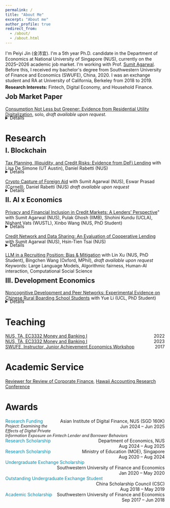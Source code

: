 ```yaml
---
permalink: /
title: "About Me"
excerpt: "About me"
author_profile: true
redirect_from: 
  - /about/
  - /about.html
---
```

I'm Peiyi Jin (金沛宜). I'm a 5th year Ph.D. candidate in the Department of Economics at National University of Singapore (NUS), currently on the 2025–2026 academic job market. I'm working with Prof. [Sumit Agarwal](https://www.ushakrisna.com/). Before this, I received my bachelor's degree from Southwestern University of Finance and Economics (SWUFE), China, 2020. I was an exchange student and RA at University of California, Berkeley from 2018 to 2019.

<div style="margin-top:-10px;"></div>

**Research Interests:** Fintech, Digital Economy, and Household Finance.

<div style="margin-top:-20px;"></div>

Job Market Paper
------
[Consumption Not Less but Greener: Evidence from Residential Utility Digitalization](#), solo, *draft available upon request.*
<div style="margin-top:-20px;"></div>
<details>
<p><strong>Abstract:</strong>  

This paper examines how real-time information feedback affects household consumption when price incentives are absent. Using a quasi-experimental rollout of digital devices providing real-time electricity data and remote shut-off via mobile apps, we find that treated households significantly reduce electricity use. Beyond energy savings, we observe broader spillovers: households shift diets from carbon-intensive to healthier food, substitute digital for paper use, and cut taxi rides. Our results contribute to the literature on behavioral nudges by showing that real-time digital feedback, unlike traditional static signals, can meaningfully influence consumption and promote greener lifestyles in the medium term.</p>

</details>

<div style="margin-top:30px;"></div>

Research
======
<div style="margin-top:-20px;"></div>

I. Blockchain
------
[Tax Planning, Illiquidity, and Credit Risks: Evidence from DeFi Lending](https://papers.ssrn.com/sol3/papers.cfm?abstract_id=4764605) with Lisa De Simone (UT Austin), Daniel Rabetti (NUS)

<div style="margin-top:-20px;"></div>

<details>
<p><strong>Abstract:</strong>  
 This study examines the link between tax-planning-induced illiquidity and credit risks in lending markets. Exploiting an exogenous tax shock imposed on cryptocurrency gains and millions of transactions in Decentralized Finance (DeFi) lending, we document that tax-motivated borrowing strategies to defer capital gains taxes significantly reduce market liquidity. This effect is pronounced among individuals borrowing in stablecoins (a way to monetize returns), those with higher loan-to-value ratios (more risk-averse towards new regulations and typically with larger taxable gains), those with high returns in the underlying asset (representing larger taxable gains), and those holding locked-in assets for over a year (i.e., converting high short-term to lower long-term capital gains tax rates). Using instrumental variable analysis, we provide a plausibly causal relation between tax-planning-induced illiquidity and increased credit risks. A standard deviation increase in tax-induced illiquidity leads to a more than twofold increase in the value of defaulted loans. Our results remain robust across a battery of checks, including analyses of subsamples of highly tax-sensitive borrowers, and align with well-documented tax awareness periods. Overall, our insights are relevant to market participants, assist in estimating revenue losses for tax authorities, and inform emerging policies on the tax treatment of digital assets. </p>

<p><strong>Selected conferences and talks:</strong>  
International Monetary Fund (IMF) Workshop on Digital Money and Taxation (2025); Hawai‘i Accounting Research Conference (HARC, 2025); Tokenomics Conference (2024); Workshop on the Economics of Technology and Decentralization at Waseda University; National University of Singapore; Cornell–Tsinghua Summer Finance Institute; IESE Barcelona Tax Conference; IC3 Blockchain Camp at Cornell Tech; Finance and Accounting Annual Research Symposium; Research Symposium on Finance and Economics; Bank of Finland; European Systemic Risk Board; Conference on AI and Systemic Risk Analytics; Swiss National Bank Conference on Cryptoassets and Financial Innovation; Eurasia Conference; Hong Kong University Summer Conference; Bank of Japan; FeAT International Conference on Artificial Intelligence; Tsinghua University (SEM and PBC, 2024); Singapore FinTech Festival; 14th Financial Markets and Corporate Governance Conference; AI Global Finance Research Conference (Ho Chi Minh City, 2023).</p>
</details>

[Crypto Capture of Foreign Aid](#) with Sumit Agarwal (NUS), Eswar Prasad (Cornell), Daniel Rabetti (NUS) *draft available upon request*

<div style="margin-top:-20px;"></div>

<details>
<p><strong>Abstract:</strong>  
This paper investigates whether cryptocurrencies have become a new conduit for laundering diverted foreign aid. Using World Bank disbursement data from 2018 to 2024, linked with forensically tagged on-chain Bitcoin transactions and off-chain exchange activity, we document systematic surges in crypto transactions for anonymous wallets after disbursements, especially on exchanges located in tax haven jurisdictions. A one-standard-deviation increase in lagged aid is associated with a 0.51 log-point rise in anonymous transactions on tax haven exchanges—approximately a 66% increase—concentrated in newly created wallets and fading within two quarters. Network analysis reveals a real-time laundering pattern: funds flow through regulated platforms, then through mixers and tax haven exchanges, mirroring the classic placement, layering, and integration stages. Off-chain data confirm spikes in transactions on suspect, lightly regulated platforms. To address endogeneity in aid allocation, we use an IV strategy based on historical aid shares interacted with governance quality. Overall, our findings suggest that cryptocurrencies are increasingly used for offshore banking in concealing aid diversion. Our study shows how blockchain forensics can trace hidden financial flows and offers new tools for anti-corruption and crypto regulation.</p>
</details>

<div style="margin-top:-20px;"></div>

II. AI x Economics
------

[Privacy and Financial Inclusion in Credit Markets: A Lenders’ Perspective](https://drive.google.com/file/d/1QY0Ba49V9RbYpTz1cms9vca-3N3dRO-u/view)" with Sumit Agarwal (NUS), Pulak Ghosh (IIMB), Shohini Kundu (UCLA), Nishant Vats (WUSTL), Xinbo Wang (NUS, PhD Student) 
<div style="margin-top:-20px;"></div>
  <details>
  <p><strong>Abstract:</strong>  
  This paper investigates the impact of privacy regulations on financial inclusion by analyzing a Google policy change that barred an Indian FinTech lender from accessing borrowers’ phone contacts. Previously, the lender used contacts as social collateral to reduce defaults. After the policy, application acceptance declined by 25.14%, while loan applications rose by 3.5%. Despite increased demand, default rates remained stable as lenders tightened selection criteria. This shift reduced lender revenues and disproportionately affected low-income, younger, credit-inexperienced, and lower-status borrowers. The findings highlight that privacy regulations, though addressing privacy concerns, can significantly hinder financial inclusion and lender profitability.</p>
  </details>



[Credit Network and Data Sharing: An Evaluation of Cooperative Lending](https://papers.ssrn.com/sol3/papers.cfm?abstract_id=4463473) with Sumit Agarwal (NUS), Hsin-Tien Tsai (NUS)
<div style="margin-top:-20px;"></div>
<details>
<p><strong>Abstract:</strong>  
This paper examines the impact of credit data sharing among competitive banks of different sizes in open banking. Analyzing data from three predecessors of Bank of America, we find that information sharing enhances predictive capabilities and increases market lending profit as the network size grows. The bank sharing loans with varying collateral amounts contributes the most to improved prediction. However, competition leads to disparities in benefits, favoring smaller banks while the largest bank experiences losses in borrowers and profits. Effective bargaining for cooperative sharing is thus emphasized. We explore the Nash equilibrium for optimal outcomes in a competitive lending market.</p>
</details>


[LLM in a Recruiting Position: Bias & Mitigation](#) with Lin Xu (NUS, PhD Student), Bingchen Wang (Oxford, MPhil),  *draft available upon request*  
  Keywords: Large Language Models, Algorithmic fairness, Human-AI interaction, Computational Social Science


<div style="margin-top:-20px;"></div>

III. Development Economics
------
[Noncognitive Development and Peer Networks: Experimental Evidence on Chinese Rural Boarding School Students](https://drive.google.com/drive/folders/1HpEJP17kEhlEo0Ir61jq8qqTzFLHL4Zf) with Yue Li (UCL, PhD Student)
<div style="margin-top:-20px;"></div>
<details>
<p><strong>Abstract:</strong>  
This paper evaluates the effects of audio bedtime stories on non-cognitive skill development among rural boarding school students in China. Using a randomized controlled trial across 63 schools, treated boarding students listened to stories via dormitory speakers, allowing identification of peer effects with untreated day students in the same classroom. Results show significant improvements in treated students, especially those with larger friendship networks, and spillover benefits for untreated peers connected to boarding friends. Early treatment boosts resilience. Employing a Linear-in-Means model, the study provides novel experimental evidence of non-cognitive skill transfer through peer networks, offering a scalable intervention impacting over four million children.</p>

<p><strong>Selected conferences and talks:</strong>  
Royal Economic Society Annual Conference (Birmingham, 2025), Stone Centre Conference on Education and Inequality (London, 2025), Janeway Institute Cambridge PhD Workshop on Economic Networks (Cambridge, 2025), 2025 Young Economists Society Chengdu Forum (Chengdu, 2025), The Society of Labor Economists Annual Meeting (Oregon, 2024), European Association of Young Economists Annual Meeting (Paris, 2024), IFS–UCL–LSE/STICERD Development WiP Seminar (London, 2024), China Economic Association Europe/UK Annual Conference (London, 2024), UCL PhD Seminar (London, 2024), and NUS Applied Economics Student Workshop (Singapore, 2023).</p>
</details>


<div style="margin-top: 20px;"></div>

Teaching
======

<div style="overflow:auto;">
  <a href="https://nusmods.com/modules/EC3332/money-and-banking-i">NUS, TA, EC3332 Money and Banking I</a>
  <span style="float:right;">2022</span>
</div>

<div style="overflow:auto;">
  <a href="https://nusmods.com/modules/EC3332/money-and-banking-i">NUS, TA, EC3332 Money and Banking I</a>
  <span style="float:right;">2023</span>
</div>

<div style="overflow:auto;">
  <a href="https://jausa.ja.org/programs/ja-economics">SWUFE, Instructor, Junior Achievement Economics Workshop</a>
  <span style="float:right;">2017</span>
</div>


<div style="margin-top: 20px;"></div>

Academic Service
======
[Reviewer for Review of Corporate Finance](https://www.nowpublishers.com/rcf), [Hawaii Accounting Research Conference](https://manoa.hawaii.edu/harc/)


Awards
======

<div style="overflow:auto;">
  <span style="color:#008cba;">Research Funding</span>
  <div style="float:right; text-align:right;">
    Asian Institute of Digital Finance, NUS (SGD 160K)<br>
    Jun 2024 – Jun 2025
  </div>
  <br>
  <em style="font-size: 90%;">Project: Examining the Effects of Digital Private Information Exposure on Fintech Lender and Borrower Behaviors</em>
</div>


<div style="overflow:auto;">
  <span style="color:#008cba;">Research Scholarship</span>
  <div style="float:right; text-align:right;">
    Department of Economics, NUS<br>
    Aug 2024 – Aug 2025
  </div>
</div>

<div style="overflow:auto;">
  <span style="color:#008cba;">Research Scholarship</span>
  <div style="float:right; text-align:right;">
    Ministry of Education (MOE), Singapore<br>
    Aug 2020 – Aug 2024
  </div>
</div>

<div style="overflow:auto;">
  <span style="color:#008cba;">Undergraduate Exchange Scholarship</span>
  <div style="float:right; text-align:right;">
    Southwestern University of Finance and Economics<br>
    Jan 2020 – May 2020
  </div>
</div>

<div style="overflow:auto;">
  <span style="color:#008cba;">Outstanding Undergraduate Exchange Student</span>
  <div style="float:right; text-align:right;">
    China Scholarship Council (CSC)<br>
    Aug 2018 – May 2019
  </div>
</div>

<div style="overflow:auto;">
  <span style="color:#008cba;">Academic Scholarship</span>
  <div style="float:right; text-align:right;">
    Southwestern University of Finance and Economics<br>
    Sep 2017 – Jun 2018
  </div>
</div>
